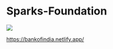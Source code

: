 # Sparks-Foundation

![](https://www.thesparksfoundationsingapore.org/images/logo_small.png)

https://bankofindia.netlify.app/
